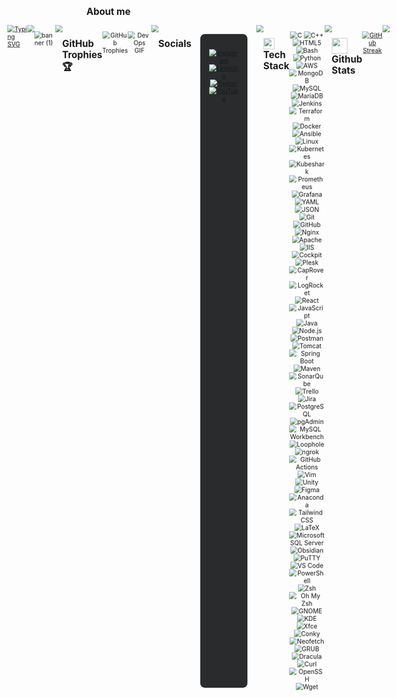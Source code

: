 ## **About me**  
<div style="display: flex; justify-content: center;">
  <a href="https://git.io/typing-svg">
    <img src="https://readme-typing-svg.herokuapp.com?font=Architects+Daughter&color=7AF79A&size=30&lines=Hey!+It's+Akhil!;I'm+a+DevOps+Enthusiast...;And+I'm+a+proud+Indian" alt="Typing SVG">
  </a>



<img src="https://user-images.githubusercontent.com/73097560/115834477-dbab4500-a447-11eb-908a-139a6edaec5c.gif">

![banner (1)](https://github.com/akhil2099/akhil2099/assets/136240934/246f25c6-73bb-4b1c-853b-c615b4d76ba8)

<img src="https://user-images.githubusercontent.com/73097560/115834477-dbab4500-a447-11eb-908a-139a6edaec5c.gif">

## **GitHub Trophies 🏆**
<div style="display: flex; justify-content: center; margin-bottom: 20px;">
   <p align="center"> 
      <img src="https://github-profile-trophy.vercel.app/?username=akhil2099&theme=darkhub&no-frame=true&no-bg=false&margin-w=4" alt="GitHub Trophies" />
   </p>
   <p align="center">
  <img src="https://media.giphy.com/media/NytMLKyiaIh6VH9SPm/giphy.gif" alt="DevOps GIF" />
   </p>
</div>
<br>
<img src="https://user-images.githubusercontent.com/73097560/115834477-dbab4500-a447-11eb-908a-139a6edaec5c.gif">
<br>

## **Socials**
<br>
<div style="display: flex; justify-content: center; background-color: #292b2c; padding: 20px; border-radius: 10px; margin: 20px;">
  <p align="center">
    <a href="https://instagram.com/_touch_some_grass">
      <img src="https://img.shields.io/badge/Instagram-%23E4405F.svg?style=for-the-badge&logo=Instagram&logoColor=white" alt="Instagram" />
    </a>
    <a href="https://linkedin.com/in/akhil-v-953b04275">
      <img src="https://img.shields.io/badge/LinkedIn-%230077B5.svg?style=for-the-badge&logo=linkedin&logoColor=white" alt="LinkedIn" />
    </a>
    <a href="https://twitter.com/@zeuz1234567890">
      <img src="https://img.shields.io/badge/Twitter-%231DA1F2.svg?style=for-the-badge&logo=Twitter&logoColor=white" alt="Twitter" />
    </a>
    <a href="https://youtube.com/@@shootogram7270">
      <img src="https://img.shields.io/badge/YouTube-%23FF0000.svg?style=for-the-badge&logo=YouTube&logoColor=white" alt="YouTube" />
    </a>
  </p>
</div>
<br>
<img src="https://user-images.githubusercontent.com/73097560/115834477-dbab4500-a447-11eb-908a-139a6edaec5c.gif">
<br>

## <img src="https://media2.giphy.com/media/QssGEmpkyEOhBCb7e1/giphy.gif?cid=ecf05e47a0n3gi1bfqntqmob8g9aid1oyj2wr3ds3mg700bl&rid=giphy.gif" width ="25"><b> Tech Stack</b>
<div style="display: flex; justify-content: center;">
   <p align="center"> 
       <img src="https://img.shields.io/badge/c-%2300599C.svg?style=for-the-badge&logo=c&logoColor=white" alt="C" />
<img src="https://img.shields.io/badge/c++-%2300599C.svg?style=for-the-badge&logo=c%2B%2B&logoColor=white" alt="C++" />
<img src="https://img.shields.io/badge/html5-%23E34F26.svg?style=for-the-badge&logo=html5&logoColor=white" alt="HTML5" />
<img src="https://img.shields.io/badge/bash-%234EAA25.svg?style=for-the-badge&logo=gnu-bash&logoColor=white" alt="Bash" />
<img src="https://img.shields.io/badge/python-3670A0?style=for-the-badge&logo=python&logoColor=ffdd54" alt="Python" />
<img src="https://img.shields.io/badge/aws-%23232F3E.svg?style=for-the-badge&logo=amazon-aws&logoColor=white" alt="AWS" />
<img src="https://img.shields.io/badge/MongoDB-%234ea94b.svg?style=for-the-badge&logo=mongodb&logoColor=white" alt="MongoDB" />
<img src="https://img.shields.io/badge/mysql-%2300f.svg?style=for-the-badge&logo=mysql&logoColor=white" alt="MySQL" />
<img src="https://img.shields.io/badge/MariaDB-%23003571.svg?style=for-the-badge&logo=MariaDB&logoColor=white" alt="MariaDB">
<img src="https://img.shields.io/badge/jenkins-%23D24939.svg?style=for-the-badge&logo=jenkins&logoColor=white" alt="Jenkins" />
<img src="https://img.shields.io/badge/terraform-%235835CC.svg?style=for-the-badge&logo=terraform&logoColor=white" alt="Terraform" />
<img src="https://img.shields.io/badge/docker-%230db7ed.svg?style=for-the-badge&logo=docker&logoColor=white" alt="Docker" />
<img src="https://img.shields.io/badge/ansible-%231A1918.svg?style=for-the-badge&logo=ansible&logoColor=white" alt="Ansible" />
<img src="https://img.shields.io/badge/Linux-FCC624?style=for-the-badge&logo=linux&logoColor=black" alt="Linux" />
<img src="https://img.shields.io/badge/kubernetes-%23326ce5.svg?style=for-the-badge&logo=kubernetes&logoColor=white" alt="Kubernetes" />
<img src="https://img.shields.io/badge/kubeshark-%230A192F.svg?style=for-the-badge" alt="Kubeshark" />
<img src="https://img.shields.io/badge/prometheus-%23E6522C.svg?style=for-the-badge&logo=prometheus&logoColor=white" alt="Prometheus" />
<img src="https://img.shields.io/badge/Grafana-%23F46800.svg?style=for-the-badge&logo=Grafana&logoColor=white" alt="Grafana">
<img src="https://img.shields.io/badge/yaml-%231777B5.svg?style=for-the-badge&logo=yaml&logoColor=white" alt="YAML" />
<img src="https://img.shields.io/badge/JSON-%23000000.svg?style=for-the-badge&logo=JSON&logoColor=white" alt="JSON">
<img src="https://img.shields.io/badge/git-%23F05032.svg?style=for-the-badge&logo=git&logoColor=white" alt="Git" />
<img src="https://img.shields.io/badge/github-%23121011.svg?style=for-the-badge&logo=github&logoColor=white" alt="GitHub" />
<img src="https://img.shields.io/badge/Nginx-%23009639.svg?style=for-the-badge&logo=Nginx&logoColor=white" alt="Nginx">
<img src="https://img.shields.io/badge/Apache-%23D22128.svg?style=for-the-badge&logo=Apache&logoColor=white" alt="Apache">
<img src="https://img.shields.io/badge/IIS-%23121011.svg?style=for-the-badge&logo=Microsoft&logoColor=white" alt="IIS">
<img src="https://img.shields.io/badge/Cockpit-%232E2E2E.svg?style=for-the-badge&logo=Cockpit&logoColor=white" alt="Cockpit">
<img src="https://img.shields.io/badge/Plesk-%23282C34.svg?style=for-the-badge&logo=Plesk&logoColor=white" alt="Plesk">
<img src="https://img.shields.io/badge/CapRover-%234EB3F2.svg?style=for-the-badge&logoColor=white" alt="CapRover">
<img src="https://img.shields.io/badge/LogRocket-%23293346.svg?style=for-the-badge&logoColor=white" alt="LogRocket">
<img src="https://img.shields.io/badge/react-%2361DAFB.svg?style=for-the-badge&logo=react&logoColor=black" alt="React">
<img src="https://img.shields.io/badge/javascript-%23F7DF1E.svg?style=for-the-badge&logo=javascript&logoColor=black" alt="JavaScript">
<img src="https://img.shields.io/badge/java-%23ED8B00.svg?style=for-the-badge&logo=openjdk&logoColor=white" alt="Java">
<img src="https://img.shields.io/badge/node.js-%2343853D.svg?style=for-the-badge&logo=node.js&logoColor=white" alt="Node.js">
<img src="https://img.shields.io/badge/postman-%23FF6C37.svg?style=for-the-badge&logo=postman&logoColor=white" alt="Postman">
<img src="https://img.shields.io/badge/tomcat-%23F8DC75.svg?style=for-the-badge&logo=apache-tomcat&logoColor=black" alt="Tomcat">
<img src="https://img.shields.io/badge/springboot-%236DB33F.svg?style=for-the-badge&logo=spring&logoColor=white" alt="Spring Boot">
<img src="https://img.shields.io/badge/maven-%23C71A36.svg?style=for-the-badge&logo=apache-maven&logoColor=white" alt="Maven">
<img src="https://img.shields.io/badge/sonarqube-%234E9BCD.svg?style=for-the-badge&logo=sonarqube&logoColor=white" alt="SonarQube">
<img src="https://img.shields.io/badge/trello-%23026AA7.svg?style=for-the-badge&logo=trello&logoColor=white" alt="Trello">
<img src="https://img.shields.io/badge/jira-%230052CC.svg?style=for-the-badge&logo=jira&logoColor=white" alt="Jira">
<img src="https://img.shields.io/badge/PostgreSQL-%23316192.svg?style=for-the-badge&logo=postgresql&logoColor=white" alt="PostgreSQL">
<img src="https://img.shields.io/badge/pgAdmin-%23316192.svg?style=for-the-badge&logo=pgadmin&logoColor=white" alt="pgAdmin">
<img src="https://img.shields.io/badge/MySQL%20Workbench-%2300f.svg?style=for-the-badge&logo=mysql&logoColor=white" alt="MySQL Workbench">
<img src="https://img.shields.io/badge/Loophole-%2327376F.svg?style=for-the-badge&logoColor=white" alt="Loophole">
<img src="https://img.shields.io/badge/ngrok-%23000000.svg?style=for-the-badge&logo=ngrok&logoColor=white" alt="ngrok">
<img src="https://img.shields.io/badge/GitHub%20Actions-%232671E5.svg?style=for-the-badge&logo=githubactions&logoColor=white" alt="GitHub Actions">
<img src="https://img.shields.io/badge/Vim-%23019733.svg?style=for-the-badge&logo=vim&logoColor=white" alt="Vim">
<img src="https://img.shields.io/badge/Unity-%23000000.svg?style=for-the-badge&logo=unity&logoColor=white" alt="Unity">
<img src="https://img.shields.io/badge/Figma-%23F24E1E.svg?style=for-the-badge&logo=figma&logoColor=white" alt="Figma">
<img src="https://img.shields.io/badge/Anaconda-%2344A833.svg?style=for-the-badge&logo=anaconda&logoColor=white" alt="Anaconda">
<img src="https://img.shields.io/badge/TailwindCSS-%2306B6D4.svg?style=for-the-badge&logo=tailwindcss&logoColor=white" alt="Tailwind CSS">
<img src="https://img.shields.io/badge/LaTeX-%23008080.svg?style=for-the-badge&logo=latex&logoColor=white" alt="LaTeX">
<img src="https://img.shields.io/badge/Microsoft%20SQL%20Server-%23CC2927.svg?style=for-the-badge&logo=microsoftsqlserver&logoColor=white" alt="Microsoft SQL Server">
<img src="https://img.shields.io/badge/Obsidian-%237D7D7D.svg?style=for-the-badge&logo=obsidian&logoColor=white" alt="Obsidian">
<img src="https://img.shields.io/badge/PuTTY-%233080C7.svg?style=for-the-badge&logo=putty&logoColor=white" alt="PuTTY">
<img src="https://img.shields.io/badge/VSCode-%23007ACC.svg?style=for-the-badge&logo=visualstudiocode&logoColor=white" alt="VS Code">
<img src="https://img.shields.io/badge/PowerShell-%235391FE.svg?style=for-the-badge&logo=powershell&logoColor=white" alt="PowerShell">
<img src="https://img.shields.io/badge/Zsh-%23FFD500.svg?style=for-the-badge&logo=gnubash&logoColor=black" alt="Zsh">
<img src="https://img.shields.io/badge/Oh_My_Zsh-%231A1A1A.svg?style=for-the-badge&logo=ohmyzsh&logoColor=white" alt="Oh My Zsh">
<img src="https://img.shields.io/badge/GNOME-%234A86CF.svg?style=for-the-badge&logo=gnome&logoColor=white" alt="GNOME">
<img src="https://img.shields.io/badge/KDE-%231E8CBE.svg?style=for-the-badge&logo=kde&logoColor=white" alt="KDE">
<img src="https://img.shields.io/badge/Xfce-%237AC7E3.svg?style=for-the-badge&logo=xfce&logoColor=white" alt="Xfce">
<img src="https://img.shields.io/badge/Conky-%23007CC1.svg?style=for-the-badge&logo=linux&logoColor=white" alt="Conky">
<img src="https://img.shields.io/badge/Neofetch-%2384A1AC.svg?style=for-the-badge&logo=linux&logoColor=white" alt="Neofetch">
<img src="https://img.shields.io/badge/GRUB-%236A6AFF.svg?style=for-the-badge&logo=linux&logoColor=white" alt="GRUB">
<img src="https://img.shields.io/badge/Dracula-%236241A5.svg?style=for-the-badge&logo=dracula&logoColor=white" alt="Dracula">
<img src="https://img.shields.io/badge/Curl-%23007396.svg?style=for-the-badge&logo=curl&logoColor=white" alt="Curl">
<img src="https://img.shields.io/badge/OpenSSH-%23D5D5D5.svg?style=for-the-badge&logo=linux&logoColor=black" alt="OpenSSH">
<img src="https://img.shields.io/badge/Wget-%230078B6.svg?style=for-the-badge&logo=linux&logoColor=white" alt="Wget">
   </p>
</div>
<br>
<img src="https://user-images.githubusercontent.com/73097560/115834477-dbab4500-a447-11eb-908a-139a6edaec5c.gif">
<br>

## <img src="https://media.giphy.com/media/iY8CRBdQXODJSCERIr/giphy.gif" width="35"><b> Github Stats </b>
<!-- Copy-paste in your Readme.md file -->
<p align="center">
  <a href="https://git.io/streak-stats"><img src="https://github-readme-streak-stats.herokuapp.com?user=akhil2099&theme=dracula&hide_border=true&border_radius=30&card_width=1000&card_height=200&fire=EB0000&stroke=17EB1A&currStreakNum=F6FF0A&sideNums=EBE769&excludeDaysLabel=60EAEB&border=3EFF35" alt="GitHub Streak" /></a>
</p>

<br>
<img src="https://user-images.githubusercontent.com/73097560/115834477-dbab4500-a447-11eb-908a-139a6edaec5c.gif">
<br>
<!-- Made with [OSS Insight](https://ossinsight.io/) -->


